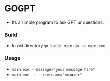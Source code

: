 # GOGPT
 - Its a simple program to ask GPT ur questions.

### Build 
 - In `cmd` directory `go build main.go -o main.exe`

### Usage
 - `main.exe --message="your message here"` 
 - `main.exe -i --username="imauser"`